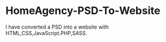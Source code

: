 # HomeAgency-PSD-To-Website
I have converted a PSD into a website with HTML,CSS,JavaScript.PHP,SASS.
